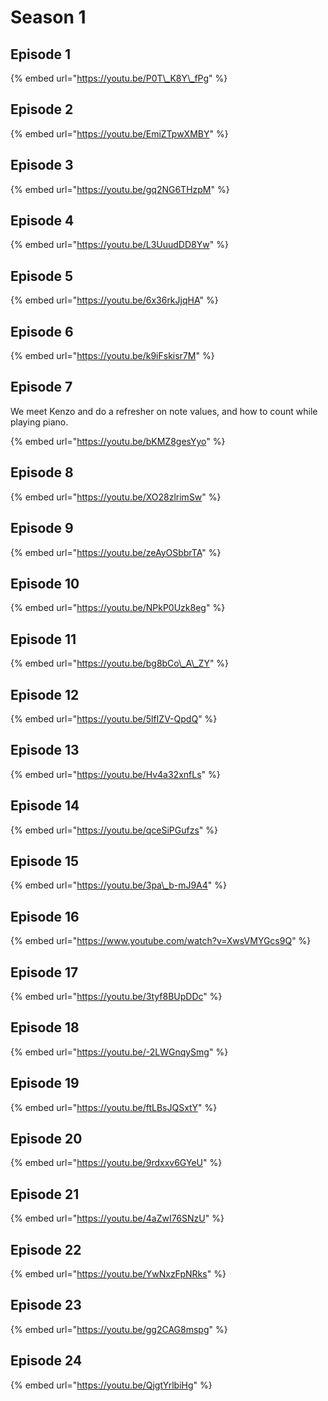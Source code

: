 # Season 1

## Episode 1

{% embed url="https://youtu.be/P0T\_K8Y\_fPg" %}



## Episode 2

{% embed url="https://youtu.be/EmiZTpwXMBY" %}



## Episode 3

{% embed url="https://youtu.be/gq2NG6THzpM" %}



## Episode 4

{% embed url="https://youtu.be/L3UuudDD8Yw" %}



## Episode 5

{% embed url="https://youtu.be/6x36rkJjqHA" %}



## Episode 6

{% embed url="https://youtu.be/k9iFskisr7M" %}



## Episode 7

We meet Kenzo and do a refresher on note values, and how to count while playing piano. 

{% embed url="https://youtu.be/bKMZ8gesYyo" %}



## Episode 8 

{% embed url="https://youtu.be/XO28zlrimSw" %}



## Episode 9

{% embed url="https://youtu.be/zeAyOSbbrTA" %}



## Episode 10

{% embed url="https://youtu.be/NPkP0Uzk8eg" %}



## Episode 11

{% embed url="https://youtu.be/bg8bCo\_A\_ZY" %}



## Episode 12

{% embed url="https://youtu.be/5lfIZV-QpdQ" %}



## Episode 13

{% embed url="https://youtu.be/Hv4a32xnfLs" %}



## Episode 14

{% embed url="https://youtu.be/qceSiPGufzs" %}



## Episode 15

{% embed url="https://youtu.be/3pa\_b-mJ9A4" %}



## Episode 16

{% embed url="https://www.youtube.com/watch?v=XwsVMYGcs9Q" %}





## Episode 17

{% embed url="https://youtu.be/3tyf8BUpDDc" %}



## Episode 18



{% embed url="https://youtu.be/-2LWGnqySmg" %}

## Episode 19

{% embed url="https://youtu.be/ftLBsJQSxtY" %}

## Episode 20

{% embed url="https://youtu.be/9rdxxv6GYeU" %}

## Episode 21

{% embed url="https://youtu.be/4aZwI76SNzU" %}

## Episode 22

{% embed url="https://youtu.be/YwNxzFpNRks" %}

## Episode 23

{% embed url="https://youtu.be/gg2CAG8mspg" %}



## Episode 24

{% embed url="https://youtu.be/QjgtYrlbiHg" %}





